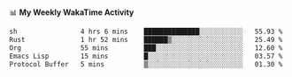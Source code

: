 <!--
**stamp711/stamp711** is a ✨ _special_ ✨ repository because its `README.md` (this file) appears on your GitHub profile.

Here are some ideas to get you started:

- 🔭 I’m currently working on ...
- 🌱 I’m currently learning ...
- 👯 I’m looking to collaborate on ...
- 🤔 I’m looking for help with ...
- 💬 Ask me about ...
- 📫 How to reach me: ...
- 😄 Pronouns: ...
- ⚡ Fun fact: ...
-->

📊 **My Weekly WakaTime Activity**

<!--START_SECTION:waka-->

```txt
sh                4 hrs 6 mins    ██████████████░░░░░░░░░░░   55.93 %
Rust              1 hr 52 mins    ██████▒░░░░░░░░░░░░░░░░░░   25.49 %
Org               55 mins         ███░░░░░░░░░░░░░░░░░░░░░░   12.60 %
Emacs Lisp        15 mins         █░░░░░░░░░░░░░░░░░░░░░░░░   03.57 %
Protocol Buffer   5 mins          ▒░░░░░░░░░░░░░░░░░░░░░░░░   01.30 %
```

<!--END_SECTION:waka-->
